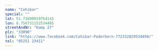 ```yaml
---
name: "Cohibar"
special: ""
lat: 51.71690919764143 
lon: 8.756731152534485
streetAndNr: "Kamp 27"
plz: "33098"
link: "https://www.facebook.com/Cohibar-Paderborn-772332829534850/"
tel: "05251 23411"
---
```

